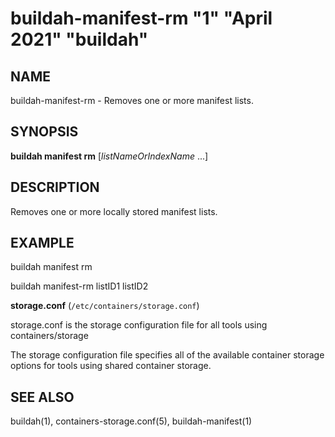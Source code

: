 # buildah-manifest-rm "1" "April 2021" "buildah"

## NAME
buildah\-manifest\-rm - Removes one or more manifest lists.

## SYNOPSIS
**buildah manifest rm** [*listNameOrIndexName* ...]

## DESCRIPTION
Removes one or more locally stored manifest lists.

## EXAMPLE

buildah manifest rm <list>

buildah manifest-rm listID1 listID2

**storage.conf** (`/etc/containers/storage.conf`)

storage.conf is the storage configuration file for all tools using containers/storage

The storage configuration file specifies all of the available container storage options for tools using shared container storage.

## SEE ALSO
buildah(1), containers-storage.conf(5), buildah-manifest(1)
